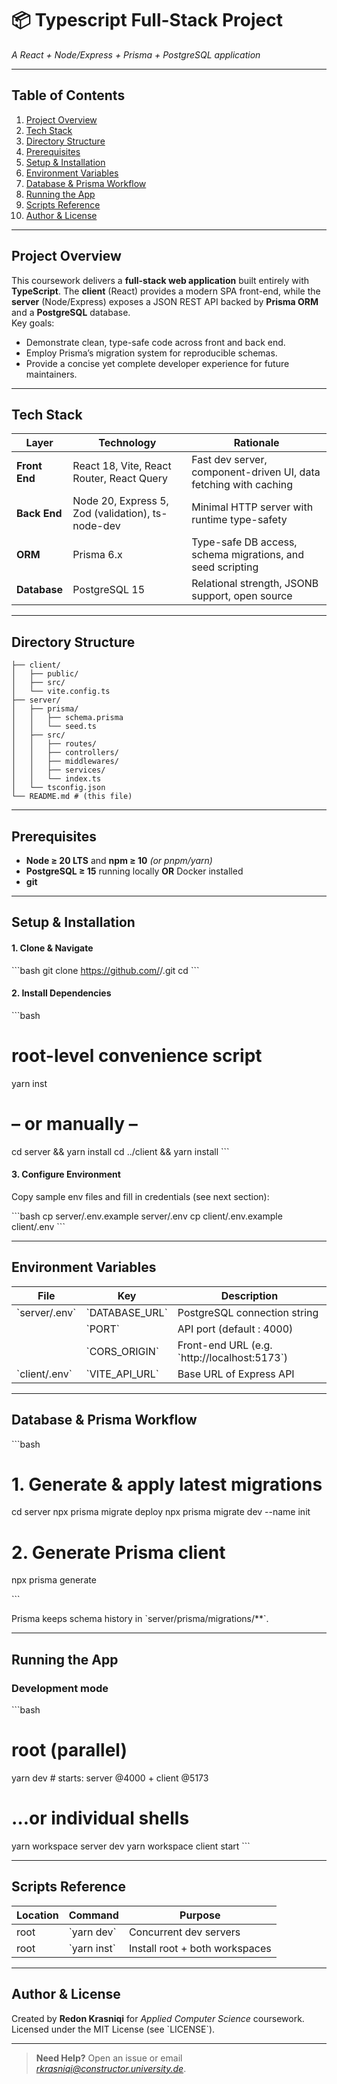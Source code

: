 # 📦 Typescript Full-Stack Project  
*A React + Node/Express + Prisma + PostgreSQL application*

---

## Table of Contents
1. [Project Overview](#project-overview)  
2. [Tech Stack](#tech-stack)  
3. [Directory Structure](#directory-structure)  
4. [Prerequisites](#prerequisites)  
5. [Setup & Installation](#setup--installation)  
6. [Environment Variables](#environment-variables)  
7. [Database & Prisma Workflow](#database--prisma-workflow)  
8. [Running the App](#running-the-app)  
9. [Scripts Reference](#scripts-reference)  
13. [Author & License](#author--license)

---

## Project Overview
This coursework delivers a **full-stack web application** built entirely with **TypeScript**. The **client** (React) provides a modern SPA front-end, while the **server** (Node/Express) exposes a JSON REST API backed by **Prisma ORM** and a **PostgreSQL** database.  
Key goals:

* Demonstrate clean, type-safe code across front and back end.  
* Employ Prisma’s migration system for reproducible schemas.  
* Provide a concise yet complete developer experience for future maintainers.

---

## Tech Stack
| Layer | Technology | Rationale |
|-------|------------|-----------|
| **Front End** | React 18, Vite, React Router, React Query | Fast dev server, component-driven UI, data fetching with caching |
| **Back End**  | Node 20, Express 5, Zod (validation), ts-node-dev | Minimal HTTP server with runtime type-safety |
| **ORM** | Prisma 6.x | Type-safe DB access, schema migrations, and seed scripting |
| **Database** | PostgreSQL 15 | Relational strength, JSONB support, open source |
---

## Directory Structure
```
├── client/
│   ├── public/
│   ├── src/
│   └── vite.config.ts
├── server/
│   ├── prisma/
│   │   ├── schema.prisma
│   │   └── seed.ts
│   ├── src/
│   │   ├── routes/
│   │   ├── controllers/
│   │   ├── middlewares/
│   │   ├── services/
│   │   └── index.ts
│   └── tsconfig.json
└── README.md # (this file)
```

---

## Prerequisites
* **Node ≥ 20 LTS** and **npm ≥ 10** *(or pnpm/yarn)*  
* **PostgreSQL ≥ 15** running locally **OR** Docker installed  
* **git**  

---

## Setup & Installation

#### 1. Clone & Navigate
\`\`\`bash
git clone https://github.com/<your-username>/<project>.git
cd <project>
\`\`\`

#### 2. Install Dependencies
\`\`\`bash
# root-level convenience script
yarn inst
# – or manually –
cd server && yarn install
cd ../client && yarn install
\`\`\`

#### 3. Configure Environment
Copy sample env files and fill in credentials (see next section):

\`\`\`bash
cp server/.env.example server/.env
cp client/.env.example client/.env
\`\`\`

---

## Environment Variables
| File | Key | Description |
|------|-----|-------------|
| \`server/.env\` | \`DATABASE_URL\` | PostgreSQL connection string |
| | \`PORT\` | API port (default : 4000) |
| | \`CORS_ORIGIN\` | Front-end URL (e.g. \`http://localhost:5173\`) |
| \`client/.env\` | \`VITE_API_URL\` | Base URL of Express API |

---

## Database & Prisma Workflow
\`\`\`bash
# 1. Generate & apply latest migrations
cd server
npx prisma migrate deploy
npx prisma migrate dev --name init 

# 2. Generate Prisma client
npx prisma generate

\`\`\`

Prisma keeps schema history in \`server/prisma/migrations/**\`.

---

## Running the App

### Development mode
\`\`\`bash
# root (parallel)
yarn dev    # starts: server @4000 + client @5173

# …or individual shells
yarn workspace server dev
yarn workspace client start
\`\`\`

---

## Scripts Reference
| Location | Command | Purpose |
|----------|---------|---------|
| root | \`yarn dev\` | Concurrent dev servers |
| root | \`yarn inst\` | Install root + both workspaces |

---

## Author & License
Created by **Redon Krasniqi** for *Applied Computer Science* coursework.  
Licensed under the MIT License (see \`LICENSE\`).

---

> **Need Help?** Open an issue or email *rkrasniqi@constructor.university.de*.
